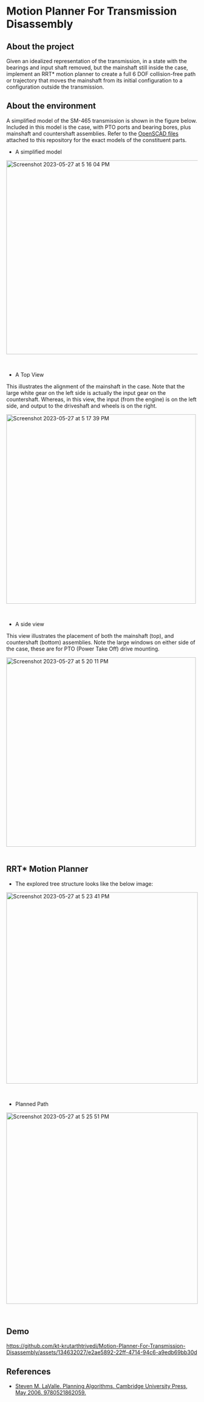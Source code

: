 # Motion Planner For Transmission Disassembly

## About the project
Given an idealized representation of the transmission, in a state with the bearings and input shaft removed, but the mainshaft still inside the case, implement an RRT* motion planner to create a full 6 DOF collision-free path or trajectory that moves the mainshaft from its initial configuration to a configuration outside the transmission.

## About the environment

A simplified model of the SM-465 transmission is shown in the figure below. Included in this model is the case, with PTO ports and bearing bores, plus mainshaft and countershaft assemblies. Refer to the [OpenSCAD files](https://github.com/kt-krutarthtrivedi/Motion-Planner-For-Transmission-Disassembly/tree/main/media/SM-465%20Transmission) attached to this repository for the exact models of the constituent parts.


- A simplified model

<img width="511" alt="Screenshot 2023-05-27 at 5 16 04 PM" src="https://github.com/kt-krutarthtrivedi/Motion-Planner-For-Transmission-Disassembly/assets/134632027/3304d84b-fa9f-432b-96d1-f771b5ae36c8">


&nbsp;

- A Top View

This illustrates the alignment of the mainshaft in the case. Note that the large white gear on the left side is actually the input gear on the countershaft. Whereas, in this view, the input (from the engine) is on the left side, and output to the driveshaft and wheels is on the right.

<img width="499" alt="Screenshot 2023-05-27 at 5 17 39 PM" src="https://github.com/kt-krutarthtrivedi/Motion-Planner-For-Transmission-Disassembly/assets/134632027/6e41922e-7e4e-4751-a013-17b88436a8c3">

&nbsp;

- A side view

This view illustrates the placement of both the mainshaft (top), and countershaft (bottom) assemblies. Note the large windows on either side of the case, these are for PTO (Power Take Off) drive mounting.

<img width="499" alt="Screenshot 2023-05-27 at 5 20 11 PM" src="https://github.com/kt-krutarthtrivedi/Motion-Planner-For-Transmission-Disassembly/assets/134632027/3ba7294d-43bd-4e13-be76-688ed7c4a208">
&nbsp;

## RRT* Motion Planner

- The explored tree structure looks like the below image:

<img width="504" alt="Screenshot 2023-05-27 at 5 23 41 PM" src="https://github.com/kt-krutarthtrivedi/Motion-Planner-For-Transmission-Disassembly/assets/134632027/b8bf42cc-6183-4fac-8409-4a62325574bb">

&nbsp;

- Planned Path 

<img width="504" alt="Screenshot 2023-05-27 at 5 25 51 PM" src="https://github.com/kt-krutarthtrivedi/Motion-Planner-For-Transmission-Disassembly/assets/134632027/d7912a8c-e9e5-4d06-af3e-c5ba591bf501">

&nbsp;

## Demo


https://github.com/kt-krutarthtrivedi/Motion-Planner-For-Transmission-Disassembly/assets/134632027/e2ae5892-22ff-4714-94c6-a9edb69bb30d



## References

* [Steven M. LaValle. Planning Algorithms. Cambridge University Press, May 2006.
9780521862059.](http://lavalle.pl/planning/)






